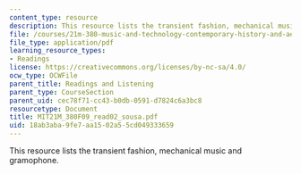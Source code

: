 ```yaml
---
content_type: resource
description: This resource lists the transient fashion, mechanical music and  gramophone.
file: /courses/21m-380-music-and-technology-contemporary-history-and-aesthetics-fall-2009/18ab3aba9fe7aa1502a55cd049333659_MIT21M_380F09_read02_sousa.pdf
file_type: application/pdf
learning_resource_types:
- Readings
license: https://creativecommons.org/licenses/by-nc-sa/4.0/
ocw_type: OCWFile
parent_title: Readings and Listening
parent_type: CourseSection
parent_uid: cec78f71-cc43-b0db-0591-d7824c6a3bc8
resourcetype: Document
title: MIT21M_380F09_read02_sousa.pdf
uid: 18ab3aba-9fe7-aa15-02a5-5cd049333659
---
```

This resource lists the transient fashion, mechanical music and  gramophone.